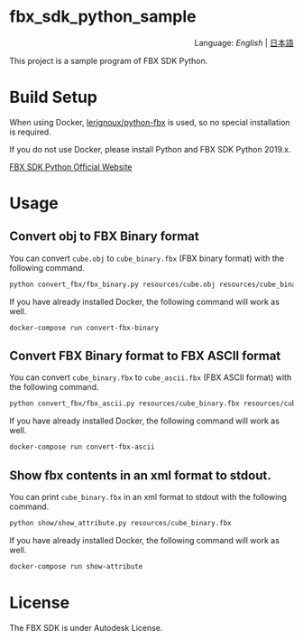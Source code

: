 # fbx_sdk_python_sample
<div style="text-align:right">Language: <i>English</i> | <a href="README_JA.md">日本語</a></div>

This project is a sample program of FBX SDK Python.



# Build Setup

When using Docker, [lerignoux/python-fbx](https://hub.docker.com/r/lerignoux/python-fbx) is used, so no special installation is required.

If you do not use Docker, please install Python and FBX SDK Python 2019.x.

[FBX SDK Python Official Website](http://help.autodesk.com/view/FBX/2019/ENU/?guid=FBX_Developer_Help_scripting_with_python_fbx_installing_python_fbx_html)



# Usage

## Convert obj to FBX Binary format

You can convert `cube.obj` to `cube_binary.fbx` (FBX binary format) with the following command.

```bash
python convert_fbx/fbx_binary.py resources/cube.obj resources/cube_binary.fbx
```

If you have already installed Docker, the following command will work as well.

```bash
docker-compose run convert-fbx-binary
```



## Convert FBX Binary format to FBX ASCII format

You can convert `cube_binary.fbx` to `cube_ascii.fbx` (FBX ASCII format) with the following command.

```bash
python convert_fbx/fbx_ascii.py resources/cube_binary.fbx resources/cube_ascii.fbx
```

If you have already installed Docker, the following command will work as well.

```bash
docker-compose run convert-fbx-ascii
```



## Show fbx contents in an xml format to stdout.

You can print `cube_binary.fbx` in an xml format to stdout with the following command.

```bash
python show/show_attribute.py resources/cube_binary.fbx
```

If you have already installed Docker, the following command will work as well.

```bash
docker-compose run show-attribute
```



# License
The FBX SDK is under Autodesk License.
